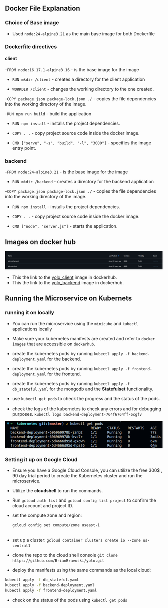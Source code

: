 ## Docker File Explanation

### Choice of Base image
- Used `node:24-alpine3.21` as the main base image for both Dockerfile 

### Dockerfile directives

#### client

-`FROM node:16.17.1-alpine3.16` - is the base image for the image

- `RUN mkdir /client` - creates a directory for the client application

- `WORKDIR /client` - changes the working directory to the one created.

-`COPY package.json package-lock.json ./` - copies the file dependencies into the working directory of the image.

-`RUN npm run build` - build the application 

- `RUN npm install` - installs the project dependencies.

- `COPY . .` - copy project source code inside the docker image.

- `CMD ["serve", "-s", "build", "-l", "3000"]` - specifies the image entry point.


### backend

-`FROM node:24-alpine3.21` - is the base image for the image

- `RUN mkdir /backend` - creates a directory for the backend application

-`COPY package.json package-lock.json ./` - copies the file dependencies into the working directory of the image.

- `RUN npm install` - installs the project dependencies.

- `COPY . .` - copy project source code inside the docker image.

- `CMD ["node", "server.js"]` - starts the application.


## Images on docker hub

![Docker images on docker hub](docker_hub.png)

- This the link to the [yolo_client](https://hub.docker.com/r/k3mboi/client) image in dockerhub.
- This the link to the [yolo_backend](https://hub.docker.com/r/k3mboi/backend) image in dockerhub.


## Running the Microservice on Kubernets

### running it on locally

- You can run the microservice using the `minicube` and `kubectl` applications locally

- Make sure your kubernetes manifests are created and refer to `docker images` that are accessible on `dockerhub`.

- create the kubernetes pods by running ` kubectl apply -f backend-deployment.yaml ` for the backend.
- create the kubernetes pods by running ` kubectl apply -f frontend-deployment.yaml ` for the frontend.
- create the kubernetes pods by running ` kubectl apply -f db_stateful.yaml ` for the mongodb and the **Statefulset** functionality.

- use `kubectl get pods` to check the progress and the status of the pods.

- check the logs of the kubernetes to check any errors and for debugging purposes. `kubectl logs backend-deployment-764f6764ff-6cgfv`

![Kubernetes pods running locally](kubernetes.png)

### Setting it up on Google Cloud

- Ensure you have a Google Cloud Console, you can utilize the free 300$ , 90 day trial period to create the Kubernetes cluster and run the microservice.
- Utilize the **cloudshell** to run the commands.
- Run `gcloud auth list` and  `gcloud config list project` to confirm the cloud account and project ID.
- set the compute zone and region:
    ```bash
    gcloud config set compute/zone useast-1
      
    ```
- set up a cluster:
    `gcloud container clusters create io --zone us-central1`

- clone the repo to the cloud shell console
 `git clone https://github.com/BrianBravoski/yolo.git `

- deploy the manifests using the same commands as the local cloud:

```bash
kubectl apply -f db_stateful.yaml 
kubectl apply -f backend-deployment.yaml
kubectl apply -f frontend-deployment.yaml
```
- check on the status of the pods using `kubectl get pods`
